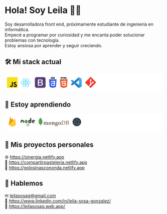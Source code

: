 # Hola! Soy Leila 👩‍💻

Soy desarrolladora front end, próximamente estudiante de ingeniería en informática.  
Empecé a programar por curiosidad y me encanta poder solucionar problemas con tecnología.  
Estoy ansiosa por aprender y seguir creciendo.

## 🛠 Mi stack actual

![Stack actual](https://github.com/leisosag/leisosag/blob/main/actual2.png)

## 🌱 Estoy aprendiendo

![estoy aprendiendo](https://github.com/leisosag/leisosag/blob/main/aprendiendo2.png)

## 🔭 Mis proyectos personales

⚙ https://sinergia.netlify.app  
🎂 https://compartirpasteleria.netlify.app  
🍭 https://golosinascononda.netlify.app

## 👋 Hablemos

✉ leilasosag@gmail.com  
🤝 https://www.linkedin.com/in/leila-sosa-gonzalez/  
📂 https://leilasosag.web.app/
